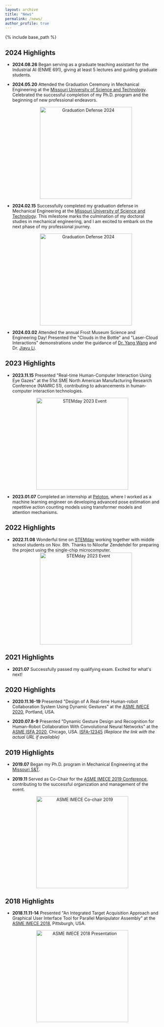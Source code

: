```yaml
---
layout: archive
title: "News"
permalink: /news/
author_profile: true
---
```

{% include base_path %}

## **2024 Highlights**
- **2024.08.26** Began serving as a graduate teaching assistant for the Industrial AI (ENME 691), giving at least 5 lectures and guiding graduate students.

- **2024.05.20** Attended the Graduation Ceremony in Mechanical Engineering at the [Missouri University of Science and Technology](https://www.mst.edu/). Celebrated the successful completion of my Ph.D. program and the beginning of new professional endeavors.
  <div style="text-align: center;">
      <img src="https://DanielC-MST.github.io/haodongchen.github.io/images/news/news-graduation.jpg" alt="Graduation Defense 2024" width="300" />
  </div>

- **2024.02.15** Successfully completed my graduation defense in Mechanical Engineering at the [Missouri University of Science and Technology](https://www.mst.edu/). This milestone marks the culmination of my doctoral studies in mechanical engineering, and I am excited to embark on the next phase of my professional journey.
  <div style="text-align: center;">
      <img src="https://DanielC-MST.github.io/haodongchen.github.io/images/news/news-defensive.jpg" alt="Graduation Defense 2024" width="300" />
  </div>

- **2024.03.02** Attended the annual Frost Museum Science and Engineering Day! Presented the "Clouds in the Bottle" and "Laser-Cloud Interactions" demonstrations under the guidance of [Dr. Yang Wang](https://people.miami.edu/profile/dec102c8f8ba6c48c281dd2300d0f707) and Dr. [Jiayu Li](https://people.miami.edu/profile/9ea70c744061dbac2391b5f5c3e19582).

## **2023 Highlights**

- **2023.11.15** Presented "Real-time Human-Computer Interaction Using Eye Gazes" at the 51st SME North American Manufacturing Research Conference (NAMRC 51), contributing to advancements in human-computer interaction technologies.
<div style="text-align: center;">
    <img src="https://DanielC-MST.github.io/haodongchen.github.io/images/news/news-NAMRC51_2023.jpg" alt="STEMday 2023 Event" width="300" />
</div>

- **2023.01.07** Completed an internship at [Peloton](https://www.onepeloton.com/), where I worked as a machine learning engineer on developing advanced pose estimation and repetitive action counting models using transformer models and attention mechanisms. 

## **2022 Highlights**

- **2022.11.08** Wonderful time on [STEMday](https://stemcenter.mst.edu/aboutus/news/stemday2022/) working together with middle school students on Nov. 8th.
 Thanks to Niloofar Zendehdel for preparing the project using the single-chip microcomputer.
  <div style="text-align: center;">
      <img src="https://DanielC-MST.github.io/haodongchen.github.io/images/news/news-STEMday-2022.jpg" alt="STEMday 2023 Event" width="300" />
  </div>

## **2021 Highlights**

- **2021.07** Successfully passed my qualifying exam. Excited for what's next!

## **2020 Highlights** 

- **2020.11.16-19** Presented "Design of A Real-time Human-robot Collaboration System Using Dynamic Gestures" at the [ASME IMECE 2020](https://www.asme.org/events-and-education/conferences/imece), Portland, USA.
    
- **2020.07.8-9** Presented "Dynamic Gesture Design and Recognition for Human-Robot Collaboration With Convolutional Neural Networks" at the [ASME ISFA 2020](https://www.asme.org/events-and-education/conferences/isfa), Chicago, USA. [ISFA-12345](https://DanielC-MST.github.io/haodongchen.github.io/files/ISFA-12345.pdf) *(Replace the link with the actual URL if available)*

## **2019 Highlights**

- **2019.07** Began my Ph.D. program in Mechanical Engineering at the [Missouri S&T](https://www.mst.edu/).

- **2019.11** Served as Co-Chair for the [ASME IMECE 2019 Conference](https://www.asme.org/events-and-education/conferences/imece), contributing to the successful organization and management of the event.

<div style="text-align: center;">
    <img src="https://DanielC-MST.github.io/haodongchen.github.io/images/news/news-2019-IMECE.jpg" alt="ASME IMECE Co-chair 2019" width="300" />
</div>

## **2018 Highlights**

- **2018.11.11-14** Presented "An Integrated Target Acquisition Approach and Graphical User Interface Tool for Parallel Manipulator Assembly" at the [ASME IMECE 2018](https://www.asme.org/events-and-education/conferences/imece), Pittsburgh, USA.
  
<div style="text-align: center;">
    <img src="https://DanielC-MST.github.io/haodongchen.github.io/images/news/news-2018-IMECE.jpg" alt="ASME IMECE 2018 Presentation" width="300" />
</div>

